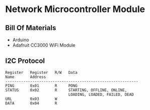 Network Microcontroller Module
==============================

Bill Of Materials
-----------------

* Arduino
* Adafruit CC3000 WiFi Module


I2C Protocol
------------

```
Register   Register   R/W   Data
Name       Address
-----------------------------------------------------------
PING       0x01       R     PONG
STATUS     0x02       R     STARTING, OFFLINE, ONLINE,
                            LOADING, LOADED, FAILED, DEAD
URL        0x03       W
DATA       0x04       R
```
